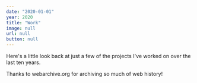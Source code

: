 ```yaml
---
date: "2020-01-01"
year: 2020
title: "Work"
image: null
url: null
button: null
---
```


Here's a little look back at just a few of the projects I've worked on over the last ten years.

Thanks to webarchive.org for archiving so much of web history!
